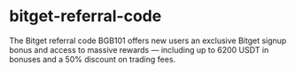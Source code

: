 # bitget-referral-code
The Bitget referral code BGB101 offers new users an exclusive Bitget signup bonus and access to massive rewards — including up to 6200 USDT in bonuses and a 50% discount on trading fees.
